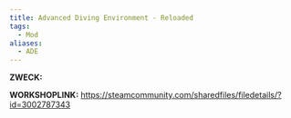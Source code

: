```yaml
---
title: Advanced Diving Environment - Reloaded
tags:
  - Mod
aliases:
  - ADE
---
```

**ZWECK:** 

**WORKSHOPLINK:** https://steamcommunity.com/sharedfiles/filedetails/?id=3002787343
 <script src="https://www.steamwidgets.net/api/resource/query?type=js&module=workshop&version=v1"></script>
<steam-workshop itemid="3002787343"></steam-workshop>